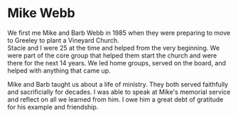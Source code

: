 # Mike Webb

We first me Mike and Barb Webb in 1985 when they were preparing to move to Greeley to plant a Vineyard Church.  
Stacie and I were 25 at the time and helped from the very beginning.  We were part of the core group that helped them
start the church and were there for the next 14 years.  We led home groups, served on the board, and helped with
anything that came up.

Mike and Barb taught us about a life of ministry.  They both served faithfully and sacrificially for decades.  I was
able to speak at Mike's memorial service and reflect on all we learned from him.  I owe him a great debt of gratitude
for his example and friendship.

